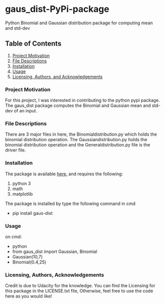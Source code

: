 # gaus_dist-PyPi-package
Python Binomial and Gaussian distribution package for computing mean and std-dev


## Table of Contents
1. [Project Motivation](###project-motivation)
2. [File Descriptions](###file-descriptions)
3. [Installation](###installation)
4. [Usage](###usage)
5. [Licensing, Authors, and Acknowledgements](###licensing,-authors,-and-acknowledgements)



### Project Motivation
For this project, I was interested in contributing to the python pypi package. The gaus_dist package computes the Binomial and Gaussian  mean and std-dev of an input.



### File Descriptions
There are 3 major files in here, the Binomialdistribution.py which holds the binomial distribution operation. The Gaussiandistribution.py holds the binomial distribution operation and the Generaldistribution.py file is the driver file.



### Installation
The package is available [here.](https://pypi.org/project/gaus-dist/) and requires the following:
1. python 3
2. math
3. matplotlib

The package is installed by type the following command in cmd
- pip install gaus-dist


### Usage
on cmd:

- python
- from gaus_dist import Gaussian, Binomial
- Gaussian(10,7)
- Binomial(0.4,25)




### Licensing, Authors, Acknowledgements
Credit is due to Udacity for the knowledge. You can find the Licensing for this package in the LICENSE.txt file, Otherwise, feel free to use the code here as you would like!

